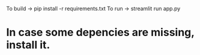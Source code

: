 To build -> pip install -r requirements.txt
To run -> streamlit run app.py

# In case some depencies are missing, install it.

